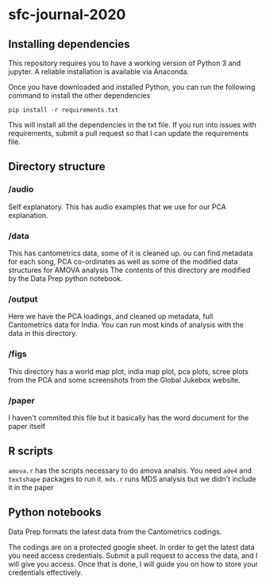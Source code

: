 # sfc-journal-2020

## Installing dependencies

This repository requires you to have a working version of Python 3 and jupyter. A reliable installation is available via Anaconda.

Once you have downloaded and installed Python, you can run the following command to install the other dependencies

`pip install -r requirements.txt`

This will install all the dependencies in the txt file. 
If you run into issues with requirements, submit a pull request so that I can update the requirements file.

## Directory structure

### /audio
Self explanatory. This has audio examples that we use for our PCA explanation.

### /data
This has cantometrics data, some of it is cleaned up.
ou can find metadata for each song, PCA co-ordinates as well as some of the modified data structures for AMOVA analysis
The contents of this directory are modified by the Data Prep python notebook.

### /output
Here we have the PCA loadings, and cleaned up metadata, full Cantometrics data for India. 
You can run most kinds of analysis with the data in this directory.

### /figs
This directory has a world map plot, india map plot, pca plots, scree plots from the PCA and some screenshots from the Global Jukebox website.

### /paper
I haven't commited this file but it basically has the word document for the paper itself


## R scripts

`amova.r` has the scripts necessary to do amova analsis. You need `ade4` and `textshape` packages to run it.
`mds.r` runs MDS analysis but we didn't include it in the paper


## Python notebooks
Data Prep formats the latest data from the Cantometrics codings. 

The codings are on a protected google sheet. 
In order to get the latest data you need access credentials. Submit a pull request to access the data, and I will give you access.
Once that is done, I will guide you on how to store your credentials effectively.